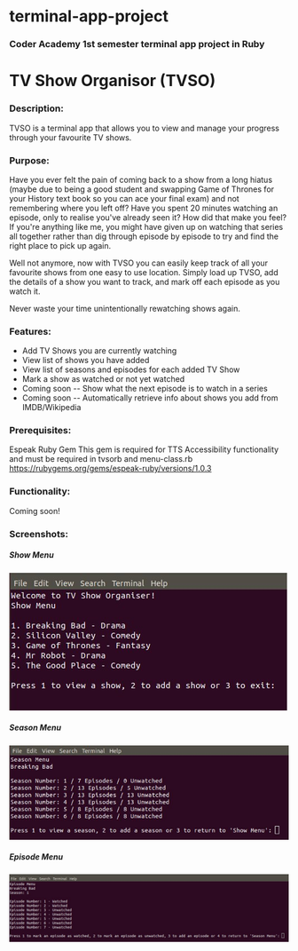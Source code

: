 # terminal-app-project
### Coder Academy 1st semester terminal app project in Ruby

# TV Show Organisor (TVSO)

### Description:
TVSO is a terminal app that allows you to view and manage your progress through your favourite TV shows.

### Purpose:
Have you ever felt the pain of coming back to a show from a long hiatus (maybe due to being a good student and swapping Game of Thrones for your History text book so you can ace your final exam) and not remembering where you left off? Have you spent 20 minutes watching an episode, only to realise you've already seen it? How did that make you feel? If you're anything like me, you might have given up on watching that series all together rather than dig through episode by episode to try and find the right place to pick up again.

Well not anymore, now with TVSO you can easily keep track of all your favourite shows from one easy to use location. Simply load up TVSO, add the details of a show you want to track, and mark off each episode as you watch it.

Never waste your time unintentionally rewatching shows again.

### Features:
- Add TV Shows you are currently watching
- View list of shows you have added
- View list of seasons and episodes for each added TV Show
- Mark a show as watched or not yet watched
- Coming soon -- Show what the next episode is to watch in a series
- Coming soon -- Automatically retrieve info about shows you add from IMDB/Wikipedia

### Prerequisites:
Espeak Ruby Gem
This gem is required for TTS Accessibility functionality and must be required in tvsorb and menu-class.rb
https://rubygems.org/gems/espeak-ruby/versions/1.0.3

### Functionality:
Coming soon!

### Screenshots:
##### Show Menu

![Show Menu](https://github.com/kieran-lockyer/terminal-app-project/blob/master/ppt/show-menu-screen.jpg)

##### Season Menu

![Show Menu](https://github.com/kieran-lockyer/terminal-app-project/blob/master/ppt/season-menu-screen.jpg)

##### Episode Menu

![Show Menu](https://github.com/kieran-lockyer/terminal-app-project/blob/master/ppt/episode-menu-screen.jpg)

